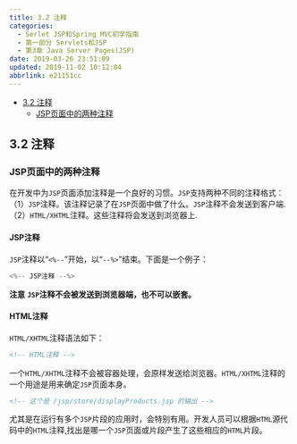 ```yaml
---
title: 3.2 注释
categories: 
  - Serlet JSP和Spring MVC初学指南
  - 第一部分 Servlets和JSP
  - 第3章 Java Server Pages(JSP)
date: 2019-03-26 23:51:09
updated: 2019-11-02 10:12:04
abbrlink: e21151cc
---
```

<div id='my_toc'>

- [3.2 注释](/JavaReadingNotes/e21151cc/#3-2-注释)
    - [JSP页面中的两种注释](/JavaReadingNotes/e21151cc/#JSP页面中的两种注释)

</div>
<!--more-->
<script>if (navigator.platform.toLowerCase() == 'win32'){document.getElementById('my_toc').style.display = 'none';}</script>

<!--end-->
## 3.2 注释 ##
### JSP页面中的两种注释 ###
在开发中为`JSP`页面添加注释是一个良好的习惯。`JSP`支持两种不同的注释格式：
（1）`JSP`注释。该注释记录了在`JSP`页面中做了什么。`JSP`注释不会发送到客户端.
（2）`HTML/XHTML`注释。这些注释将会发送到浏览器上.
#### JSP注释 ####
`JSP`注释以“`<%--`”开始，以“`--%>`”结束。下面是一个例子：
```java
<%-- JSP注释 --%>
```
**注意** **`JSP`注释不会被发送到浏览器端，也不可以嵌套。**
#### HTML注释 ####
`HTML/XHTML`注释语法如下：
```html
<!-- HTML注释 -->
```
一个`HTML/XHTML`注释不会被容器处理，会原样发送给浏览器。`HTML/XHTML`注释的一个用途是用来确定`JSP`页面本身。
```html
<!-- 这个是 /jsp/store/displayProducts.jsp 的输出 -->
```
尤其是在运行有多个`JSP`片段的应用时，会特别有用。开发人员可以根据`HTML`源代码中的`HTML`注释,找出是哪一个`JSP`页面或片段产生了这些相应的`HTML`片段。

